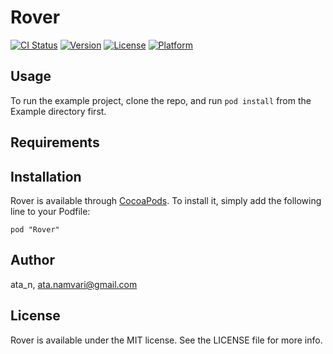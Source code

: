 # Rover

[![CI Status](http://img.shields.io/travis/ata_n/Rover.svg?style=flat)](https://travis-ci.org/ata_n/Rover)
[![Version](https://img.shields.io/cocoapods/v/Rover.svg?style=flat)](http://cocoadocs.org/docsets/Rover)
[![License](https://img.shields.io/cocoapods/l/Rover.svg?style=flat)](http://cocoadocs.org/docsets/Rover)
[![Platform](https://img.shields.io/cocoapods/p/Rover.svg?style=flat)](http://cocoadocs.org/docsets/Rover)

## Usage

To run the example project, clone the repo, and run `pod install` from the Example directory first.

## Requirements

## Installation

Rover is available through [CocoaPods](http://cocoapods.org). To install
it, simply add the following line to your Podfile:

    pod "Rover"

## Author

ata_n, ata.namvari@gmail.com

## License

Rover is available under the MIT license. See the LICENSE file for more info.

